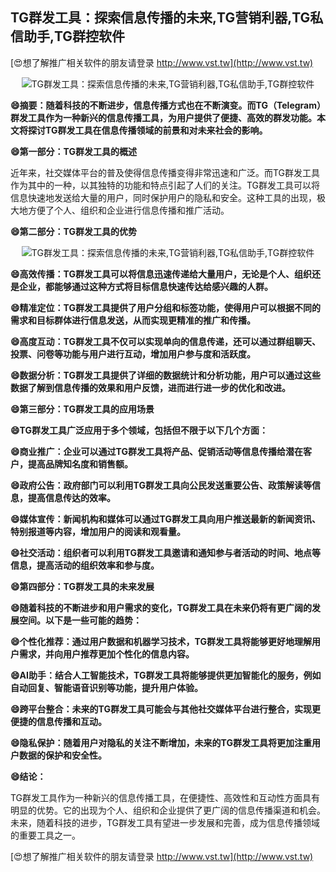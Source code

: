## **TG群发工具：探索信息传播的未来,TG营销利器,TG私信助手,TG群控软件**

[😍想了解推广相关软件的朋友请登录 http://www.vst.tw](http://www.vst.tw)

 <center><img src="https://vst.tw/MP4/tuiguang/png/2.png" alt="TG群发工具：探索信息传播的未来,TG营销利器,TG私信助手,TG群控软件"></center>

**😄摘要：随着科技的不断进步，信息传播方式也在不断演变。而TG（Telegram）群发工具作为一种新兴的信息传播工具，为用户提供了便捷、高效的群发功能。本文将探讨TG群发工具在信息传播领域的前景和对未来社会的影响。**

**😄第一部分：TG群发工具的概述**

近年来，社交媒体平台的普及使得信息传播变得非常迅速和广泛。而TG群发工具作为其中的一种，以其独特的功能和特点引起了人们的关注。TG群发工具可以将信息快速地发送给大量的用户，同时保护用户的隐私和安全。这种工具的出现，极大地方便了个人、组织和企业进行信息传播和推广活动。

**😄第二部分：TG群发工具的优势**

 <center><img src="https://vst.tw/MP4/tuiguang/png/5.png" alt="TG群发工具：探索信息传播的未来,TG营销利器,TG私信助手,TG群控软件"></center>

**😄高效传播：TG群发工具可以将信息迅速传递给大量用户，无论是个人、组织还是企业，都能够通过这种方式将目标信息快速传达给感兴趣的人群。**

**😄精准定位：TG群发工具提供了用户分组和标签功能，使得用户可以根据不同的需求和目标群体进行信息发送，从而实现更精准的推广和传播。**

**😄高度互动：TG群发工具不仅可以实现单向的信息传递，还可以通过群组聊天、投票、问卷等功能与用户进行互动，增加用户参与度和活跃度。**

**😄数据分析：TG群发工具提供了详细的数据统计和分析功能，用户可以通过这些数据了解到信息传播的效果和用户反馈，进而进行进一步的优化和改进。**

**😄第三部分：TG群发工具的应用场景**

**😄TG群发工具广泛应用于多个领域，包括但不限于以下几个方面：**

**😄商业推广：企业可以通过TG群发工具将产品、促销活动等信息传播给潜在客户，提高品牌知名度和销售额。**

**😄政府公告：政府部门可以利用TG群发工具向公民发送重要公告、政策解读等信息，提高信息传达的效率。**

**😄媒体宣传：新闻机构和媒体可以通过TG群发工具向用户推送最新的新闻资讯、特别报道等内容，增加用户的阅读和观看量。**

**😄社交活动：组织者可以利用TG群发工具邀请和通知参与者活动的时间、地点等信息，提高活动的组织效率和参与度。**

**😄第四部分：TG群发工具的未来发展**

**😄随着科技的不断进步和用户需求的变化，TG群发工具在未来仍将有更广阔的发展空间。以下是一些可能的趋势：**

**😄个性化推荐：通过用户数据和机器学习技术，TG群发工具将能够更好地理解用户需求，并向用户推荐更加个性化的信息内容。**

**😄AI助手：结合人工智能技术，TG群发工具将能够提供更加智能化的服务，例如自动回复、智能语音识别等功能，提升用户体验。**

**😄跨平台整合：未来的TG群发工具可能会与其他社交媒体平台进行整合，实现更便捷的信息传播和互动。**

**😄隐私保护：随着用户对隐私的关注不断增加，未来的TG群发工具将更加注重用户数据的保护和安全性。**

**😄结论：**

TG群发工具作为一种新兴的信息传播工具，在便捷性、高效性和互动性方面具有明显的优势。它的出现为个人、组织和企业提供了更广阔的信息传播渠道和机会。未来，随着科技的进步，TG群发工具有望进一步发展和完善，成为信息传播领域的重要工具之一。

[😍想了解推广相关软件的朋友请登录 http://www.vst.tw](http://www.vst.tw)



